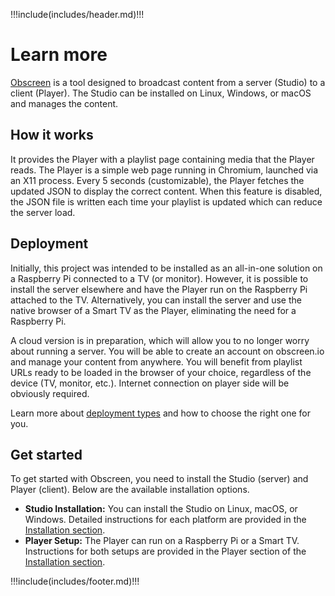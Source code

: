 !!!include(includes/header.md)!!!

# Learn more

[Obscreen](https://obscreen.io) is a tool designed to broadcast content from a server (Studio) to a client (Player). The Studio can be installed on Linux, Windows, or macOS and manages the content. 

## How it works

It provides the Player with a playlist page containing media that the Player reads. The Player is a simple web page running in Chromium, launched via an X11 process. 
Every 5 seconds (customizable), the Player fetches the updated JSON to display the correct content. When this feature is disabled, the JSON file is written each time your playlist is updated which can reduce the server load. 

## Deployment

Initially, this project was intended to be installed as an all-in-one solution on a Raspberry Pi connected to a TV (or monitor). However, it is possible to install the server elsewhere and have the Player run on the Raspberry Pi attached to the TV. Alternatively, you can install the server and use the native browser of a Smart TV as the Player, eliminating the need for a Raspberry Pi. 

A cloud version is in preparation, which will allow you to no longer worry about running a server. You will be able to create an account on obscreen.io and
manage your content from anywhere. You will benefit from playlist URLs ready to be loaded in the browser of your choice, regardless of the device (TV, monitor, etc.). Internet connection on player side will be obviously required.

Learn more about [deployment types](/deployment-types) and how to choose the right one for you.

## Get started

To get started with Obscreen, you need to install the Studio (server) and Player (client). Below are the available installation options.

- **Studio Installation:** You can install the Studio on Linux, macOS, or Windows. Detailed instructions for each platform are provided in the [Installation section](/install).
- **Player Setup:** The Player can run on a Raspberry Pi or a Smart TV. Instructions for both setups are provided in the Player section of the [Installation section](/install).

!!!include(includes/footer.md)!!!